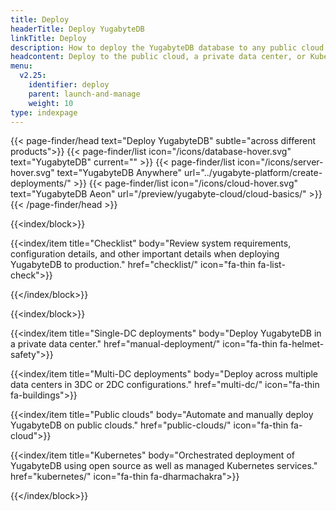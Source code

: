 ```yaml
---
title: Deploy
headerTitle: Deploy YugabyteDB
linkTitle: Deploy
description: How to deploy the YugabyteDB database to any public cloud or private data center or Kubernetes. Includes checklist and manual deployment options as well.
headcontent: Deploy to the public cloud, a private data center, or Kubernetes
menu:
  v2.25:
    identifier: deploy
    parent: launch-and-manage
    weight: 10
type: indexpage
---
```


{{< page-finder/head text="Deploy YugabyteDB" subtle="across different products">}}
  {{< page-finder/list icon="/icons/database-hover.svg" text="YugabyteDB" current="" >}}
  {{< page-finder/list icon="/icons/server-hover.svg" text="YugabyteDB Anywhere" url="../yugabyte-platform/create-deployments/" >}}
  {{< page-finder/list icon="/icons/cloud-hover.svg" text="YugabyteDB Aeon" url="/preview/yugabyte-cloud/cloud-basics/" >}}
{{< /page-finder/head >}}

{{<index/block>}}

  {{<index/item
    title="Checklist"
    body="Review system requirements, configuration details, and other important details when deploying YugabyteDB to production."
    href="checklist/"
    icon="fa-thin fa-list-check">}}

{{</index/block>}}

{{<index/block>}}

  {{<index/item
    title="Single-DC deployments"
    body="Deploy YugabyteDB in a private data center."
    href="manual-deployment/"
    icon="fa-thin fa-helmet-safety">}}

  {{<index/item
    title="Multi-DC deployments"
    body="Deploy across multiple data centers in 3DC or 2DC configurations."
    href="multi-dc/"
    icon="fa-thin fa-buildings">}}

  {{<index/item
    title="Public clouds"
    body="Automate and manually deploy YugabyteDB on public clouds."
    href="public-clouds/"
    icon="fa-thin fa-cloud">}}

  {{<index/item
    title="Kubernetes"
    body="Orchestrated deployment of YugabyteDB using open source as well as managed Kubernetes services."
    href="kubernetes/"
    icon="fa-thin fa-dharmachakra">}}

{{</index/block>}}
